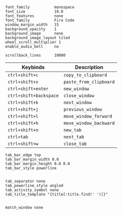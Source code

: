 ```config
font_family           monospace
font_size             10.0
font_features         none
font_family           Fira Code
window_margin_width   15
background_opacity    1
background_image      none
background_image_layout tiled
wheel_scroll_multiplier 1
enable_audio_bell     no

scrollback_lines      10000
```
| Keybinds | Description |
| --- | --- |
| `ctrl+shift+c` | `copy_to_clipboard` |
| `ctrl+shift+v` | `paste_from_clipboard` |
| `ctrl+shift+enter` | `new_window` |
| `ctrl+shift+backspace` | `close_window` |
| `ctrl+shift+k` | `next_window` |
| `ctrl+shift+j` | `previous_window` |
| `ctrl+shift+l` | `move_window_forward` |
| `ctrl+shift+h` | `move_window_backward` |
| `ctrl+shift+n` | `new_tab` |
| `ctrl+tab` | `next_tab` |
| `ctrl+shift+w` | `close_tab` |

```config
tab_bar_edge top
tab_bar_margin_width 0.0
tab_bar_margin_height 0.0 0.0
tab_bar_style powerline


tab_separator none
tab_powerline_style angled
tab_activity_symbol none
tab_title_template "{title[:title.find(' ')]}"


match_window none
```